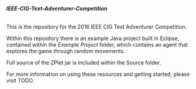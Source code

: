 <b><h6>IEEE-CIG-Text-Adventurer-Competition</h6></b>

This is the repository for the 2016 IEEE CIG Text Adventurer Competition.

Within this repository there is an example Java project built in Eclipse, contained within the <i>Example Project</i> folder, which contains an agent that explores the game through random movements.

Full source of the ZPlet jar is included within the Source folder. 

For more information on using these resources and getting started, please visit TODO.
